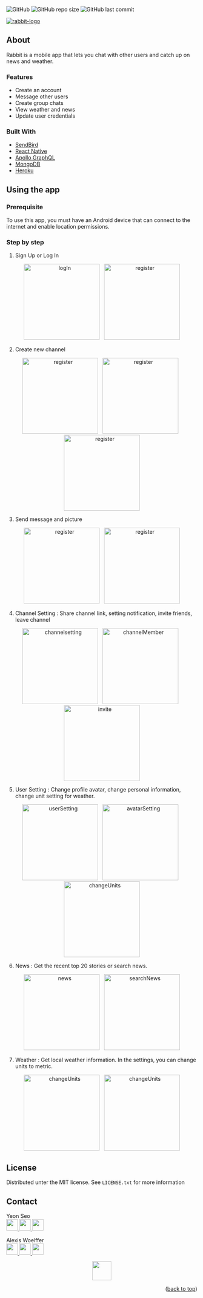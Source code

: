 <a id="readme-top"></a>
![GitHub](https://img.shields.io/github/license/awoelf/rabbit)
![GitHub repo size](https://img.shields.io/github/repo-size/awoelf/rabbit)
![GitHub last commit](https://img.shields.io/github/last-commit/awoelf/rabbit)

[![rabbit-logo]](https://github.com/awoelf/Rabbit)

## About

Rabbit is a mobile app that lets you chat with other users and catch up on news and weather.

### Features

- Create an account
- Message other users
- Create group chats
- View weather and news
- Update user credentials

### Built With

- [SendBird](https://sendbird.com/)
- [React Native](https://reactnative.dev/)
- [Apollo GraphQL](https://www.apollographql.com/)
- [MongoDB](https://www.mongodb.com/)
- [Heroku](https://www.heroku.com/home)

## Using the app

### Prerequisite

To use this app, you must have an Android device that can connect to the internet and enable location permissions.

### Step by step

1. Sign Up or Log In

<p align="center">
<img src="./src/snapshots/logIn.PNG" alt="logIn"  width="200" />
&nbsp;
<img src="./src/snapshots/signup_blank.PNG" alt="register"  width="200" />
</p>

2. Create new channel

<p align="center">
<img src="./src/snapshots/firstscreenAfterLogin.PNG" alt="register"  width="200" />
&nbsp;
<img src="./src/snapshots/create_channel.PNG" alt="register"  width="200" />
&nbsp;
<img src="./src/snapshots/newchannel.PNG" alt="register"  width="200" />
</p>

3. Send message and picture

<p align="center">
<img src="./src/snapshots/imagesending.PNG" alt="register"  width="200" />
&nbsp;
<img src="./src/snapshots/message.PNG" alt="register"  width="200" />
</p>

4. Channel Setting
   : Share channel link, setting notification, invite friends, leave channel

<p align="center">
<img src="./src/snapshots/channelSetting.PNG" alt="channelsetting" width="200" />
&nbsp;
<img src="./src/snapshots/channelMember.PNG" alt="channelMember" width="200" />
&nbsp;
<img src="./src/snapshots/InviteFriends.PNG" alt="invite" width="200" />
</p>

5. User Setting : Change profile avatar, change personal information, change unit setting for weather.

<p align="center">
<img src="./src/snapshots/userSetting.PNG" alt="userSetting" width="200" />
&nbsp;
<img src="./src/snapshots/android_changeavatar.jpg" alt="avatarSetting" width="200" />
&nbsp;
<img src="./src/snapshots/android_changeunits.jpg" alt="changeUnits" width="200" />
</p>

6. News : Get the recent top 20 stories or search news.

<p align="center">
<img src="./src/snapshots/news.PNG" alt="news" width="200" />
&nbsp;
<img src="./src/snapshots/searchNews.PNG" alt="searchNews" width="200" />
</p>

7. Weather : Get local weather information. In the settings, you can change units to metric.

<p align="center">
<img src="./src/snapshots/android_weatherimperial.jpg" alt="changeUnits" width="200" />
&nbsp;
<img src="./src/snapshots/android_weatherimperial2.jpg" alt="changeUnits" width="200" />
</p>

## License

Distributed unter the MIT license. See `LICENSE.txt` for more information

## Contact

Yeon Seo
<br>
<a href='mailto:rogseo@gmail.com'>
<img src='./assets/email.svg' width='30'/>
</a>
<a href='https://www.linkedin.com/in/seo-yeon-6267b3158/'>
<img src='./assets/linkedin.svg' width='30'/>
</a>
<a href='https://github.com/rogseo'>
<img src='./assets/github.svg' width='30'/>
</a>

Alexis Woelffer
<br>
<a href='mailto:awoelf@outlook.com'>
<img src='./assets/email.svg' width='30'/>
</a>
<a href='https://linkedin.com/in/alexis-w-dev'>
<img src='./assets/linkedin.svg' width='30'/>
</a>
<a href='https://github.com/awoelf'>
<img src='./assets/github.svg' width='30'/>
</a>

<p align="center">
<img src="./assets/rabbit-mascot.svg" width="50">
</p>

<!-- Images -->

[rabbit-logo]: ./assets/rabbit.svg

<p align="right">(<a href="#readme-top">back to top</a>)</p>
